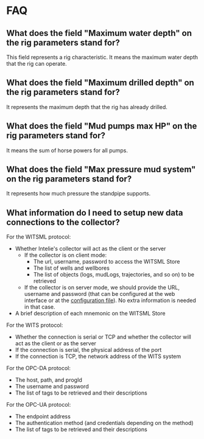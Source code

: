 # FAQ

## **What does the field "Maximum water depth" on the rig parameters stand for?**

This field represents a rig characteristic. It means the maximum water depth that the rig can operate.

## **What does the field "Maximum drilled depth" on the rig parameters stand for?**

It represents the maximum depth that the rig has already drilled.

## **What does the field "Mud pumps max HP" on the rig parameters stand for?**

It means the sum of horse powers for all pumps.

## **What does the field "Max pressure mud system" on the rig parameters stand for?**

It represents how much pressure the standpipe supports.

## **What information do I need to setup new data connections to the collector?**

For the WITSML protocol:

* Whether Intelie's collector will act as the client or the server
  * If the collector is on client mode:
    * The url, username, password to access the WITSML Store
    * The list of wells and wellbores
    * The list of objects (logs, mudLogs, trajectories, and so on) to be retrieved
  * If the collector is on server mode, we should provide the URL, username and password (that can be configured at the web interface or at the [configuration file](collector/configuration/sources.xml.md)). No extra information is needed in that case.
* A brief description of each mnemonic on the WITSML Store

For the WITS protocol:

* Whether the connection is serial or TCP and whether the collector will act as the client or as the server
* If the connection is serial, the physical address of the port
* If the connection is TCP, the network address of the WITS system

For the OPC-DA protocol:

* The host, path, and progId
* The username and password
* The list of tags to be retrieved and their descriptions

For the OPC-UA protocol:

* The endpoint address
* The authentication method (and credentials depending on the method)
* The list of tags to be retrieved and their descriptions

